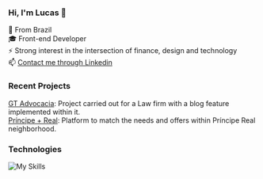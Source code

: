 ### Hi, I'm Lucas 👋

  📍 From Brazil <br>
🎓 Front-end Developer <br>
⚡ Strong interest in the intersection of finance, design and technology <br>
📫 [Contact me through Linkedin](https://www.linkedin.com/in/telles-lucas/)

### Recent Projects

[GT Advocacia](https://www.gt.adv.br/): Project carried out for a Law firm with a blog feature implemented within it. <br>
[Príncipe + Real](https://dancing-pixie-0378c7.netlify.app/): Platform to match the needs and offers within Príncipe Real neighborhood.

### Technologies

![My Skills](https://skillicons.dev/icons?i=nextjs,react,cypress,mongodb,express,nodejs,bootstrap,cs,git,arduino,figma,firebase,azure,bash,npm)


